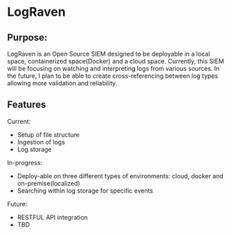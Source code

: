 # LogRaven

## Purpose:
LogRaven is an Open Source SIEM designed to be deployable in a local space, containerized space(Docker) and a cloud space.
Currently, this SIEM will be focusing on watching and interpreting logs from various sources. In the future, I plan
to be able to create cross-referencing between log types allowing more validation and reliability. 


## Features
Current:
- Setup of file structure
- Ingestion of logs
- Log storage

In-progress: 
- Deploy-able on three different types of environments: cloud, docker and on-premise(localized)
- Searching within log storage for specific events

Future:
- RESTFUL API integration
- TBD